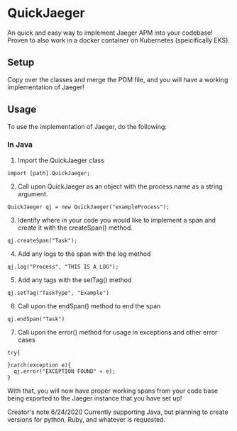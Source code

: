 # QuickJaeger

An quick and easy way to implement Jaeger APM into your codebase!
Proven to also work in a docker container on Kubernetes (speicifically EKS).

## Setup
Copy over the classes and merge the POM file, and you will have a working implementation of Jaeger!


## Usage
To use the implementation of Jaeger, do the following:

### In Java
1. Import the QuickJaeger class
```
import [path].QuickJaeger;
```
2. Call upon QuickJaeger as an object with the process name as a string argument.
```
QuickJaeger qj = new QuickJaeger("exampleProcess");
```
3. Identify where in your code you would like to implement a span and create it with the createSpan() method.
```
qj.createSpan("Task");
```
4. Add any logs to the span with the log method
```
qj.log("Process", "THIS IS A LOG");
```
5. Add any tags with the setTag() method
```
qj.setTag("TaskType", "Example")
```
6. Call upon the endSpan() method to end the span
```
qj.endSpan("Task")
```
7. Call upon the error() method for usage in exceptions and other error cases
```
try{

}catch(exception e){
  qj.error("EXCEPTION FOUND" + e);
}
```

With that, you will now have proper working spans from your code base being exported to the Jaeger instance that you have set up!

Creator's note 6/24/2020
Currently supporting Java, but planning to create versions for python, Ruby, and whatever is requested.
